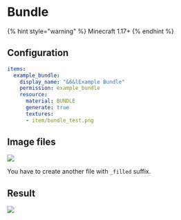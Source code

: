 # Bundle

{% hint style="warning" %}
Minecraft 1.17+
{% endhint %}

## Configuration

```yaml
items:
  example_bundle:
    display_name: "&6&lExample Bundle"
    permission: example_bundle
    resource:
      material: BUNDLE
      generate: true
      textures:
      - item/bundle_test.png
```

## Image files

![](<../../../../.gitbook/assets/image (33).png>)

You have to create another file with `_filled` suffix.

## Result

![](<../../../../.gitbook/assets/image (34).png>)
